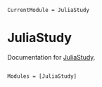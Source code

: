 ```@meta
CurrentModule = JuliaStudy
```

# JuliaStudy

Documentation for [JuliaStudy](https://github.com/ecoinfos/JuliaStudy.jl).

```@index
```

```@autodocs
Modules = [JuliaStudy]
```
